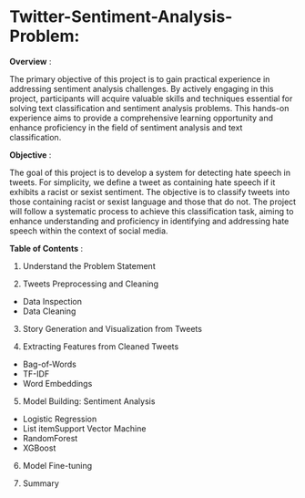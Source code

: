 # Twitter-Sentiment-Analysis-Problem:

**Overview** :    

The primary objective of this project is to gain practical experience in addressing sentiment analysis challenges. By actively engaging in this project, participants will acquire valuable skills and techniques essential for solving text classification and sentiment analysis problems. This hands-on experience aims to provide a comprehensive learning opportunity and enhance proficiency in the field of sentiment analysis and text classification.

**Objective** :  

The goal of this project is to develop a system for detecting hate speech in tweets. For simplicity, we define a tweet as containing hate speech if it exhibits a racist or sexist sentiment. The objective is to classify tweets into those containing racist or sexist language and those that do not. The project will follow a systematic process to achieve this classification task, aiming to enhance understanding and proficiency in identifying and addressing hate speech within the context of social media.

**Table of Contents** :
1. Understand the Problem Statement

2. Tweets Preprocessing and Cleaning

  *   Data Inspection
  *   Data Cleaning

3. Story Generation and Visualization from Tweets 

4. Extracting Features from Cleaned Tweets
  *   Bag-of-Words
  *   TF-IDF
  *   Word Embeddings

5. Model Building: Sentiment Analysis
  *   Logistic Regression
  *   List itemSupport Vector Machine
  *   RandomForest
  *   XGBoost

6. Model Fine-tuning

7. Summary
